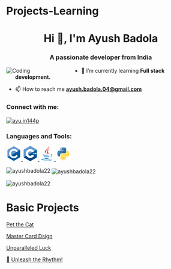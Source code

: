 # Projects-Learning

<h1 align="center">Hi 👋, I'm Ayush Badola</h1>
<h3 align="center">A passionate developer from India</h3>

<img align="left" alt="Coding" width="200" src="https://media.licdn.com/dms/image/D4D22AQEhShMqA7bPkA/feedshare-shrink_800/0/1683890056704?e=1711584000&v=beta&t=3wI4_xd2vqz0Lh4-CuNU7y2Mz4dQLKtAipojSbUyrc4">



- 🌱 I’m currently learning **Full stack development.**

- 📫 How to reach me **ayush.badola.04@gmail.com**

<h3 align="left">Connect with me:</h3>
<p align="left">
<a href="https://instagram.com/ayu.in144p" target="blank"><img align="center" src="https://raw.githubusercontent.com/rahuldkjain/github-profile-readme-generator/master/src/images/icons/Social/instagram.svg" alt="ayu.in144p" height="30" width="40" /></a>
</p>

<h3 align="left">Languages and Tools:</h3>
<p align="left"> <a href="https://www.cprogramming.com/" target="_blank" rel="noreferrer"> <img src="https://raw.githubusercontent.com/devicons/devicon/master/icons/c/c-original.svg" alt="c" width="40" height="40"/> </a> <a href="https://www.w3schools.com/cpp/" target="_blank" rel="noreferrer"> <img src="https://raw.githubusercontent.com/devicons/devicon/master/icons/cplusplus/cplusplus-original.svg" alt="cplusplus" width="40" height="40"/> </a> <a href="https://www.java.com" target="_blank" rel="noreferrer"> <img src="https://raw.githubusercontent.com/devicons/devicon/master/icons/java/java-original.svg" alt="java" width="40" height="40"/> </a> <a href="https://www.python.org" target="_blank" rel="noreferrer"> <img src="https://raw.githubusercontent.com/devicons/devicon/master/icons/python/python-original.svg" alt="python" width="40" height="40"/> </a> </p>

<p><img align="left" src="https://github-readme-stats.vercel.app/api/top-langs?username=ayushbadola22&show_icons=true&locale=en&layout=compact" alt="ayushbadola22" /></p>

<p>&nbsp;<img align="center" src="https://github-readme-stats.vercel.app/api?username=ayushbadola22&show_icons=true&locale=en" alt="ayushbadola22" /></p>

<p><img align="center" src="https://github-readme-streak-stats.herokuapp.com/?user=ayushbadola22&" alt="ayushbadola22" /></p>


# Basic Projects
[Pet the Cat](https://ayushbadola22.github.io/Projects-Learning/0.%20Pet%20the%20cat/index.html)

[Master Card Dsign](https://ayushbadola22.github.io/Projects-Learning/2.%20MasterCard%20Design/index.html)

[Unparalleled Luck](https://ayushbadola22.github.io/Projects-Learning/1.%20Dice%20Game/index.html)

[🥁 Unleash the Rhythm!  ](https://ayushbadola22.github.io/Projects-Learning/3.%20Drum%20Kit/index.html)

